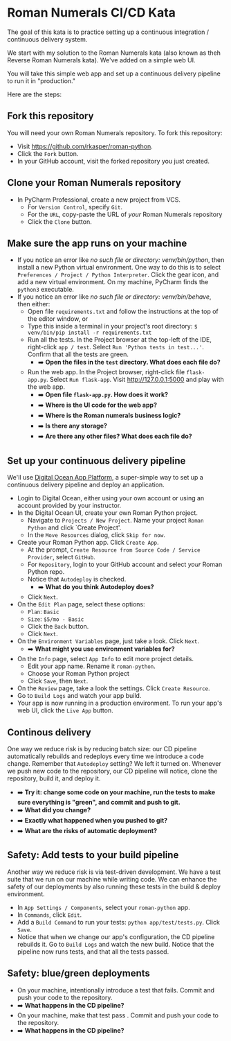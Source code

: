 # Roman Numerals CI/CD Kata

The goal of this kata is to practice setting up a continuous integration / continuous delivery system.

We start with my solution to the Roman Numerals kata (also known as theh Reverse Roman Numerals kata). We've added on a simple web UI.

You will take this simple web app and set up a continuous delivery pipeline to run it in "production."

Here are the steps:

## Fork this repository
You will need your own Roman Numerals repository. To fork this repository:
- Visit https://github.com/rkasper/roman-python.
- Click the `Fork` button.
- In your GitHub account, visit the forked repository you just created.

## Clone your Roman Numerals repository
- In PyCharm Professional, create a new project from VCS.
  - For `Version Control`, specify `Git`.
  - For the `URL`, copy-paste the URL of _your_ Roman Numerals repository
  - Click the `Clone` button.

## Make sure the app runs on your machine
- If you notice an error like _no such file or directory: venv/bin/python_, then install a new Python virtual environment. One way to do this is to select `Preferences / Project / Python Interpreter`. Click the gear icon, and add a new virtual environment. On my machine, PyCharm finds the `python3` executable.
- If you notice an error like _no such file or directory: venv/bin/behave_, then either:
  - Open file `requirements.txt` and follow the instructions at the top of the editor window, or
  - Type this inside a terminal in your project's root directory:
`$ venv/bin/pip install -r requirements.txt`
  - Run all the tests. In the Project browser at the top-left of the IDE, right-click `app / test`. Select `Run 'Python tests in test...'`. Confirm that all the tests are green.
    - :arrow_right: __Open the files in the `test` directory. What does each file do?__
  - Run the web app. In the Project browser, right-click file `flask-app.py`. Select `Run flask-app`. Visit http://127.0.0.1:5000 and play with the web app.
    - :arrow_right: __Open file `flask-app.py`. How does it work?__
    - :arrow_right: __Where is the UI code for the web app?__
    - :arrow_right: __Where is the Roman numerals business logic?__
    - :arrow_right: __Is there any storage?__
    - :arrow_right: __Are there any other files? What does each file do?__

## Set up your continuous delivery pipeline
We'll use [Digital Ocean App Platform](https://www.digitalocean.com/products/app-platform), a super-simple way to set up a continuous delivery pipeline and deploy an application.
- Login to Digital Ocean, either using your own account or using an account provided by your instructor.
- In the Digital Ocean UI, create your own Roman Python project.
  - Navigate to `Projects / New Project`. Name your project `Roman Python` and click `Create Project'.
  - In the `Move Resources` dialog, click `Skip for now`.
- Create your Roman Python app. Click `Create App`.
  - At the prompt, `Create Resource from Source Code / Service Provider`, select `GitHub`.
  - For `Repository`, login to your GitHub account and select _your_ Roman Python repo.
  - Notice that `Autodeploy` is checked.
    - :arrow_right: __What do you think Autodeploy does?__
  - Click `Next`. 
- On the `Edit Plan` page, select these options:
  - `Plan`: `Basic`
  - `Size`: `$5/mo - Basic`
  - Click the `Back` button.
  - Click `Next`. 
- On the `Environment Variables` page, just take a look. Click `Next`.
  - :arrow_right: __What might you use environment variables for?__
- On the `Info` page, select `App Info` to edit more project details.
  - Edit your app name. Rename it `roman-python`.
  - Choose your Roman Python project
  - Click `Save`, then `Next`.
- On the `Review` page, take a look the settings. Click `Create Resource`.
- Go to `Build Logs` and watch your app build.
- Your app is now running in a production environment. To run your app's web UI, click the `Live App` button.

## Continous delivery
One way we reduce risk is by reducing batch size: our CD pipeline automatically rebuilds and redeploys every time we introduce a code change. Remember that `Autodeploy` setting? We left it turned on. Whenever we push new code to the repository, our CD pipeline will notice, clone the repository, build it, and deploy it.
- :arrow_right: __Try it: change some code on your machine, run the tests to make sure everything is "green", and commit and push to git.__
- :arrow_right: __What did you change?__
- :arrow_right: __Exactly what happened when you pushed to git?__
- :arrow_right: __What are the risks of automatic deployment?__

## Safety: Add tests to your build pipeline
Another way we reduce risk is via test-driven development. We have a test suite that we run on our machine while writing code. We can enhance the safety of our deployments by also running these tests in the build & deploy environment.
- In `App Settings / Components`, select your `roman-python` app.
- In `Commands`, click `Edit`. 
- Add a `Build Command` to run your tests: `python app/test/tests.py`. Click `Save`.
- Notice that when we change our app's configuration, the CD pipeline rebuilds it. Go to `Build Logs` and watch the new build. Notice that the pipeline now runs tests, and that all the tests passed.

## Safety: blue/green deployments
- On your machine, intentionally introduce a test that fails. Commit and push your code to the repository.
- :arrow_right: __What happens in the CD pipeline?__
- On your machine, make that test pass . Commit and push your code to the repository.
- :arrow_right: __What happens in the CD pipeline?__